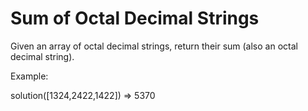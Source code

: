 # Sum of Octal Decimal Strings

Given an array of octal decimal strings, return their sum (also an octal decimal string).

Example:

solution([1324,2422,1422]) => 5370
